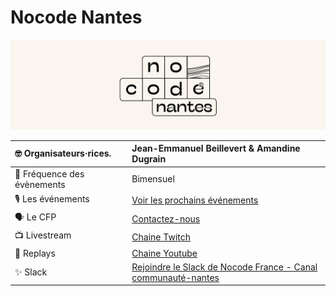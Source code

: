 # Nocode Nantes
![logo](logo.png)   

| 🤓 Organisateurs·rices.          | Jean-Emmanuel Beillevert & Amandine Dugrain    |
| :------------------------------ | :--- |
| 📆 Fréquence des évènements      | Bimensuel     |
| 🎙 Les événements                | [Voir les prochains événements](https://www.eventbrite.fr/o/nocode-nantes-53610886533) |
| 🗣 Le CFP                        | [Contactez-nous](mailto:amandinedugrain@gmail.com)
| 📺 Livestream                    | [Chaine Twitch](https://www.twitch.tv/nocodefrance?lang=fr)  |
| 🎥 Replays                       | [Chaine Youtube](https://www.youtube.com/playlist?list=PLfrX9ALWiq3jLge_NBSXLESx6wBVxqUst)   |
| ✨ Slack                         | [Rejoindre le Slack de Nocode France - Canal communauté-nantes](https://join.slack.com/t/no-code-france/shared_invite/zt-1fsawk6dy-tEBJR_FA7ROMDqi9JNgVRg)    |
